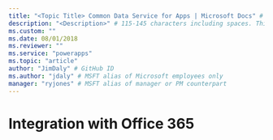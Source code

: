 ```yaml
---
title: "<Topic Title> Common Data Service for Apps | Microsoft Docs" # Intent and product brand in a unique string of 43-59 chars including spaces
description: "<Description>" # 115-145 characters including spaces. This abstract displays in the search result.
ms.custom: ""
ms.date: 08/01/2018
ms.reviewer: ""
ms.service: "powerapps"
ms.topic: "article"
author: "JimDaly" # GitHub ID
ms.author: "jdaly" # MSFT alias of Microsoft employees only
manager: "ryjones" # MSFT alias of manager or PM counterpart
---
```

# Integration with Office 365

<!-- https://docs.microsoft.com/en-us/dynamics365/customer-engagement/developer/online-integration-office-365 
Do we even need this topic?

It exists to contrast using Microsoft Account via Microsoft Online Service which (According to Paul Liew : 'We can remove all references of Microsoft account as we completed the migration of all LiveID to AAD a few years ago.')

-->
